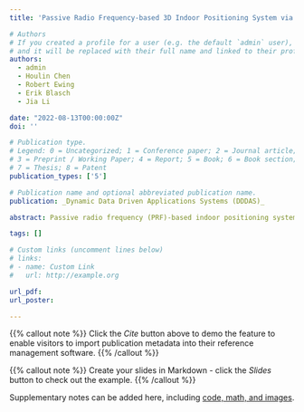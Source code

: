 ```yaml
---
title: 'Passive Radio Frequency-based 3D Indoor Positioning System via Ensemble Learning'

# Authors
# If you created a profile for a user (e.g. the default `admin` user), write the username (folder name) here
# and it will be replaced with their full name and linked to their profile.
authors:
  - admin
  - Houlin Chen
  - Robert Ewing
  - Erik Blasch
  - Jia Li

date: "2022-08-13T00:00:00Z"
doi: ''

# Publication type.
# Legend: 0 = Uncategorized; 1 = Conference paper; 2 = Journal article;
# 3 = Preprint / Working Paper; 4 = Report; 5 = Book; 6 = Book section;
# 7 = Thesis; 8 = Patent
publication_types: ['5']

# Publication name and optional abbreviated publication name.
publication: _Dynamic Data Driven Applications Systems (DDDAS)_

abstract: Passive radio frequency (PRF)-based indoor positioning systems (IPS) have attracted researchers’ attention due to their low price, easy and customizable configuration, and non-invasive design. This paper proposes a PRF-based three-dimensional (3D) indoor positioning system (PIPS), which is able to use signals of opportunity (SoOP) for positioning and also capture a scenario signature. PIPS passively monitors SoOPs containing scenario signatures through a single receiver. Moreover, PIPS leverages the Dynamic Data Driven Applications System (DDDAS) framework to devise and customize the sampling frequency, enabling the system to use the most impacted frequency band as the rated frequency band. Various regression methods within three ensemble learning strategies are used to train and predict the precise positions of the receiver. The PRF spectrum of 60 positions is collected in the experimental scenario, and three criteria are applied to evaluate the performance of PIPS. Experimental results show that the proposed PIPS possesses the advantages of high accuracy, configurability, and robustness.![image](https://user-images.githubusercontent.com/69749856/207220783-f325a173-d443-4c14-baf9-e663b33fdda0.png)

tags: []

# Custom links (uncomment lines below)
# links:
# - name: Custom Link
#   url: http://example.org

url_pdf: 
url_poster:

---
```


{{% callout note %}}
Click the _Cite_ button above to demo the feature to enable visitors to import publication metadata into their reference management software.
{{% /callout %}}

{{% callout note %}}
Create your slides in Markdown - click the _Slides_ button to check out the example.
{{% /callout %}}

Supplementary notes can be added here, including [code, math, and images](https://wowchemy.com/docs/writing-markdown-latex/).

